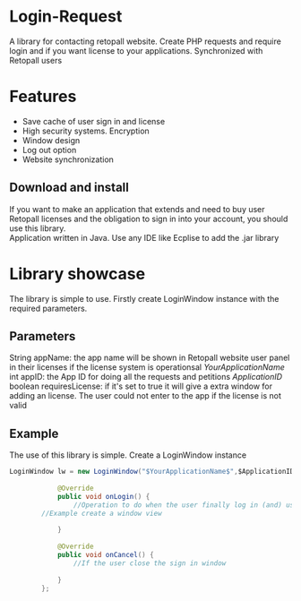# Login-Request
A library for contacting retopall website. Create PHP requests and require login and if you want license to your applications. Synchronized with Retopall users
# Features
* Save cache of user sign in  and license
* High security systems. Encryption
* Window design
* Log out option
* Website synchronization

## Download and install
If you want to make an application that extends and need to buy user Retopall licenses and the obligation to sign in into your account, you should use this library.\
Application written in Java. Use any IDE like Ecplise to add the .jar library
# Library showcase
The library is simple to use. Firstly create LoginWindow instance with the required parameters.
## Parameters
String appName: the app name will be shown in Retopall website user panel in their licenses if the license system is operationsal $YourApplicationName$\
int appID: the App ID for doing all the requests and petitions $ApplicationID$\
boolean requiresLicense: if it's set to true it will give a extra window for adding an license. The user could not enter to the app if the license is not valid
## Example
The use of this library is simple. Create a LoginWindow instance
```Java
LoginWindow lw = new LoginWindow("$YourApplicationName$",$ApplicationID$,$requiresLicense$) {
			
			@Override
			public void onLogin() {
				//Operation to do when the user finally log in (and) use a valid license
        //Example create a window view
				
			}
			
			@Override
			public void onCancel() {
				//If the user close the sign in window
				
			}
		};
```
